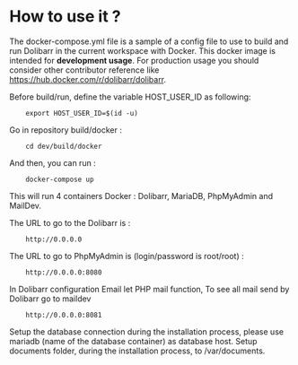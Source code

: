 # How to use it ?

The docker-compose.yml file is a sample of a config file to use to build and run
Dolibarr in the current workspace with Docker. This docker image is intended for
**development usage**. For production usage you should consider other
contributor reference like https://hub.docker.com/r/dolibarr/dolibarr.

Before build/run, define the variable HOST_USER_ID as following:

        export HOST_USER_ID=$(id -u)

Go in repository build/docker :

        cd dev/build/docker

And then, you can run :

        docker-compose up

This will run 4 containers Docker : Dolibarr, MariaDB, PhpMyAdmin and MailDev.

The URL to go to the Dolibarr is :

        http://0.0.0.0

The URL to go to PhpMyAdmin is (login/password is root/root) :

        http://0.0.0.0:8080

In Dolibarr configuration Email let PHP mail function, To see all mail send by
Dolibarr go to maildev

        http://0.0.0.0:8081

Setup the database connection during the installation process, please use
mariadb (name of the database container) as database host. Setup documents
folder, during the installation process, to /var/documents.
